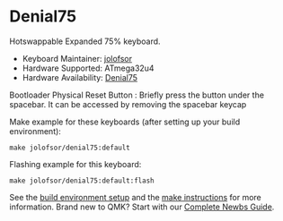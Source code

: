 # Denial75

Hotswappable Expanded 75% keyboard.  

* Keyboard Maintainer: [jolofsor](https://github.com/jolofsor)
* Hardware Supported: ATmega32u4
* Hardware Availability: [Denial75](Fb.com/pmx.gg)

Bootloader
        Physical Reset Button : Briefly press the button under the spacebar. It can be accessed by removing the spacebar keycap

Make example for these keyboards (after setting up your build environment):

    make jolofsor/denial75:default
    
Flashing example for this keyboard:

    make jolofsor/denial75:default:flash

See the [build environment setup](https://docs.qmk.fm/#/getting_started_build_tools) and the [make instructions](https://docs.qmk.fm/#/getting_started_make_guide) for more information. Brand new to QMK? Start with our [Complete Newbs Guide](https://docs.qmk.fm/#/newbs).
